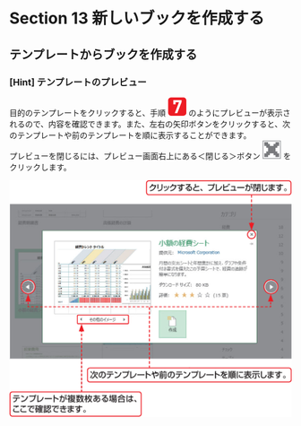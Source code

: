 # Section 13 新しいブックを作成する

## テンプレートからブックを作成する

### [Hint] テンプレートのプレビュー

目的のテンプレートをクリックすると、手順 ![](icon_7.png) のようにプレビューが表示されるので、内容を確認できます。また、左右の矢印ボタンをクリックすると、次のテンプレートや前のテンプレートを順に表示することができます。  
プレビューを閉じるには、プレビュー画面右上にある＜閉じる＞ボタン ![](icon_close.png) をクリックします。

![](007.png)

